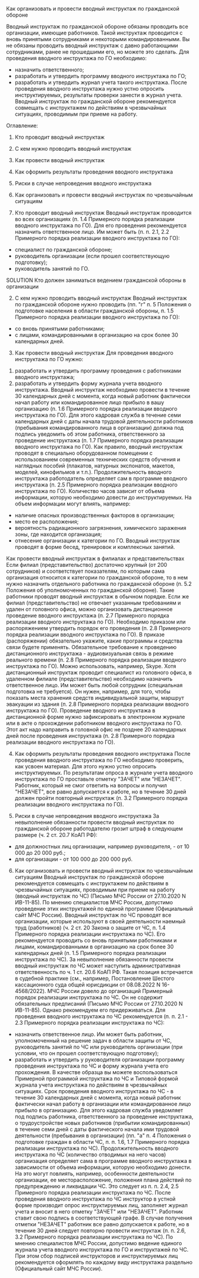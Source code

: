 Как организовать и провести вводный инструктаж по гражданской обороне

Вводный инструктаж по гражданской обороне обязаны проводить все организации, имеющие работников.
Такой инструктаж проводится с вновь принятыми сотрудниками и некоторыми командированными. Вы не обязаны проводить вводный инструктаж с давно работающими сотрудниками, ранее не прошедшими его, но можете это сделать.
Для проведения вводного инструктажа по ГО необходимо:

- назначить ответственного;
- разработать и утвердить программу вводного инструктажа по ГО;
- разработать и утвердить журнал учета такого инструктажа.
  После проведения вводного инструктажа нужно устно опросить инструктируемых, результаты проверки занести в журнал учета.
  Вводный инструктаж по гражданской обороне рекомендуется совмещать с инструктажем по действиям в чрезвычайных ситуациях, проводимым при приеме на работу.

Оглавление:

1. Кто проводит вводный инструктаж
2. С кем нужно проводить вводный инструктаж
3. Как провести вводный инструктаж
4. Как оформить результаты проведения вводного инструктажа
5. Риски в случае непроведения вводного инструктажа
6. Как организовать и провести вводный инструктаж по чрезвычайным ситуациям

7. Кто проводит вводный инструктаж
   Вводный инструктаж проводится во всех организациях (п. 1.4 Примерного порядка реализации вводного инструктажа по ГО).
   Для его проведения рекомендуется назначить ответственное лицо. Им может быть (п. п. 2.1, 2.2 Примерного порядка реализации вводного инструктажа по ГО):

- специалист по гражданской обороне;
- руководитель организации (если прошел соответствующую подготовку);
- руководитель занятий по ГО.

SOLUTION Кто должен заниматься ведением гражданской обороны в организации

2. С кем нужно проводить вводный инструктаж
   Вводный инструктаж по гражданской обороне нужно проводить (пп. "г" п. 5 Положения о подготовке населения в области гражданской обороны, п. 1.5 Примерного порядка реализации вводного инструктажа по ГО):

- со вновь принятыми работниками;
- с лицами, командированными в организацию на срок более 30 календарных дней.

3. Как провести вводный инструктаж
   Для проведения вводного инструктажа по ГО нужно:

1) разработать и утвердить программу проведения с работниками вводного инструктажа;
2) разработать и утвердить форму журнала учета вводного инструктажа.
   Вводный инструктаж необходимо провести в течение 30 календарных дней с момента, когда новый работник фактически начал работу или командированное лицо прибыло в вашу организацию (п. 1.6 Примерного порядка реализации вводного инструктажа по ГО).
   Для этого кадровая служба в течение семи календарных дней с даты начала трудовой деятельности работников (пребывания командированного лица в организации) должна под подпись уведомить об этом работника, ответственного за проведение инструктажа (п. 1.7 Примерного порядка реализации вводного инструктажа по ГО).
   Как правило, вводный инструктаж проводят в специально оборудованном помещении с использованием современных технических средств обучения и наглядных пособий (плакатов, натурных экспонатов, макетов, моделей, кинофильмов и т.п.).
   Продолжительность вводного инструктажа работодатель определяет сам в программе вводного инструктажа (п. 2.5 Примерного порядка реализации вводного инструктажа по ГО). Количество часов зависит от объема информации, которую необходимо довести до инструктируемых. На объем информации могут влиять, например:

- наличие опасных производственных факторов в организации;
- место ее расположения;
- вероятность радиационного загрязнения, химического заражения зоны, где находится организация;
- отнесение организации к категории по ГО.
  Вводный инструктаж проводят в форме бесед, тренировок и комплексных занятий.

Как провести вводный инструктаж в филиалах и представительствах
Если филиал (представительство) достаточно крупный (от 200 сотрудников) и соответствует показателям, по которым сама организация относится к категории по гражданской обороне, то в нем нужно назначить отдельного работника по гражданской обороне (п. 5.2 Положения об уполномоченных по гражданской обороне). Такие работники проводят вводный инструктаж в обычном порядке.
Если же филиал (представительство) не отвечает указанным требованиям и удален от головного офиса, можно организовать дистанционное проведение вводного инструктажа (п. 2.7 Примерного порядка реализации вводного инструктажа по ГО).
Необходимо приказом или распоряжением утвердить порядок его проведения (п. 2.8 Примерного порядка реализации вводного инструктажа по ГО). В приказе (распоряжении) обязательно укажите, какие программы и средства связи будете применять.
Обязательное требование к проведению дистанционного инструктажа - аудиовизуальная связь в режиме реального времени (п. 2.8 Примерного порядка реализации вводного инструктажа по ГО). Можно использовать, например, Skype.
Хотя дистанционный инструктаж проводит специалист из головного офиса, в удаленном филиале (представительстве) необходимо назначить ответственное лицо. Им может быть любой сотрудник (специальная подготовка не требуется). Он нужен, например, для того, чтобы показать места хранения средств индивидуальной защиты, маршрут эвакуации из здания (п. 2.8 Примерного порядка реализации вводного инструктажа по ГО).
Проведение вводного инструктажа в дистанционной форме нужно зафиксировать в электронном журнале или в акте о прохождении работником вводного инструктажа по ГО. Этот акт надо направить в головной офис не позднее 20 календарных дней после проведения инструктажа (п. 2.8 Примерного порядка реализации вводного инструктажа по ГО).

4. Как оформить результаты проведения вводного инструктажа
   После проведения вводного инструктажа по ГО необходимо проверить, как усвоен материал. Для этого нужно устно опросить инструктируемых.
   По результатам опроса в журнале учета вводного инструктажа по ГО проставьте отметку "ЗАЧЕТ" или "НЕЗАЧЕТ". Работник, который не смог ответить на вопросы и получил "НЕЗАЧЕТ", все равно допускается к работе, но в течение 30 дней должен пройти повторный инструктаж (п. 3.2 Примерного порядка реализации вводного инструктажа по ГО).

5. Риски в случае непроведения вводного инструктажа
   За невыполнение обязанности провести вводный инструктаж по гражданской обороне работодателю грозит штраф в следующем размере (ч. 2 ст. 20.7 КоАП РФ):

- для должностных лиц организации, например руководителя, - от 10 000 до 20 000 руб.;
- для организации - от 100 000 до 200 000 руб.

6. Как организовать и провести вводный инструктаж по чрезвычайным ситуациям
   Вводный инструктаж по гражданской обороне рекомендуется совмещать с инструктажем по действиям в чрезвычайных ситуациях, проводимым при приеме на работу (вводный инструктаж по ЧС) (Письмо МЧС России от 27.10.2020 N ИВ-11-85). По мнению специалистов МЧС России, допустимо проведение этих инструктажей по единой программе (Официальный сайт МЧС России).
   Вводный инструктаж по ЧС проводят все организации, которые используют в своей деятельности наемный труд (работников) (ч. 2 ст. 20 Закона о защите от ЧС, п. 1.4 Примерного порядка реализации инструктажа по ЧС). Его рекомендуется проводить со вновь принятыми работниками и лицами, командированными в организацию на срок более 30 календарных дней (п. 1.5 Примерного порядка реализации инструктажа по ЧС).
   За невыполнение обязанности провести вводный инструктаж по ЧС может наступить административная ответственность по ч. 1 ст. 20.6 КоАП РФ. Такая позиция встречается в судебной практике (см., например, Постановление Шестого кассационного суда общей юрисдикции от 08.08.2022 N 16-4568/2022).
   МЧС России довело до организаций Примерный порядок реализации инструктажа по ЧС. Он не содержит обязательных предписаний (Письмо МЧС России от 27.10.2020 N ИВ-11-85). Однако рекомендуем его придерживаться.
   Для проведения вводного инструктажа по ЧС рекомендуется (п. п. 2.1 - 2.3 Примерного порядка реализации инструктажа по ЧС):

- назначить ответственное лицо. Им может быть работник, уполномоченный на решение задач в области защиты от ЧС, руководитель занятий по ЧС или руководитель организации (при условии, что он прошел соответствующую подготовку);
- разработать и утвердить у руководителя организации программу проведения инструктажа по ЧС и форму журнала учета его прохождения. В качестве образца вы можете воспользоваться Примерной программой инструктажа по ЧС и Типовой формой журнала учета инструктажа по действиям в чрезвычайных ситуациях.
  Срок проведения вводного инструктажа по ЧС - в течение 30 календарных дней с момента, когда новый работник фактически начал работу в организации или командированное лицо прибыло в организацию. Для этого кадровая служба уведомляет под подпись работника, ответственного за проведение инструктажа, о трудоустройстве новых работников (прибытии командированных) в течение семи дней с даты фактического начала ими трудовой деятельности (пребывания в организации) (пп. "а" п. 4 Положения о подготовке граждан в области ЧС, п. п. 1.6, 1.7 Примерного порядка реализации инструктажа по ЧС).
  Продолжительность вводного инструктажа по ЧС (количество отводимых на него часов) организация определяет сама в программе вводного инструктажа в зависимости от объема информации, которую необходимо донести. На это могут повлиять, например, особенности деятельности организации, ее месторасположение, положения плана действий по предупреждению и ликвидации ЧС. Это следует из п. п. 2.4, 2.5 Примерного порядка реализации инструктажа по ЧС.
  После проведения вводного инструктажа по ЧС инструктор в устной форме производит опрос инструктируемых лиц, заполняет журнал учета и вносит в него отметку "ЗАЧЕТ" или "НЕЗАЧЕТ". Работник ставит свою подпись в соответствующей графе. В случае получения отметки "НЕЗАЧЕТ" работник все равно допускается к работе, но в течение 30 дней следует повторно провести инструктаж (п. п. 2.6, 3.2 Примерного порядка реализации инструктажа по ЧС).
  По мнению специалистов МЧС России, допустимо ведение единого журнала учета вводного инструктажа по ГО и инструктажей по ЧС. При этом сбор подписей инструкторов и инструктируемых лиц рекомендуется оформлять по каждому виду инструктажа раздельно (Официальный сайт МЧС России).
